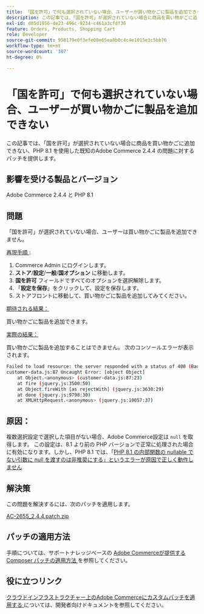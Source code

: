 ```yaml
---
title: 「国を許可」で何も選択されていない場合、ユーザーが買い物かごに製品を追加できない
description: この記事では、「国を許可」が選択されていない場合に商品を買い物かごに追加できない、PHP 8.1 を使用した既知のAdobe Commerce 2.4.4 の問題に対するパッチを提供します。
exl-id: d05d1956-de23-496c-9234-c461a3cfdf36
feature: Orders, Products, Shopping Cart
role: Developer
source-git-commit: 958179e0f3efe08e65ea8b0c4c4e1015e3c5bb76
workflow-type: tm+mt
source-wordcount: '307'
ht-degree: 0%

---
```


# 「国を許可」で何も選択されていない場合、ユーザーが買い物かごに製品を追加できない

この記事では、「国を許可」が選択されていない場合に商品を買い物かごに追加できない、PHP 8.1 を使用した既知のAdobe Commerce 2.4.4 の問題に対するパッチを提供します。

## 影響を受ける製品とバージョン

Adobe Commerce 2.4.4 と PHP 8.1

## 問題

「国を許可」が選択されていない場合、ユーザーは買い物かごに製品を追加できません。

<u> 再現手順 </u>:

1. Commerce Admin にログインします。
1. **ストア**/**設定**/**一般**/**国オプション** に移動します。
1. **国を許可** フィールドですべてのオプションを選択解除します。
1. 「**設定を保存**」をクリックして、設定を保存します。
1. ストアフロントに移動して、買い物かごに製品を追加してみてください。

<u> 期待される結果：</u>

買い物かごに製品を追加できます。

<u> 実際の結果：</u>

買い物かごに製品を追加することはできません。 次のコンソールエラーが表示されます。

```bash
Failed to load resource: the server responded with a status of 400 (Bad Request)
customer-data.js:87 Uncaught Error: [object Object]
    at Object.<anonymous> (customer-data.js:87:23)
    at fire (jquery.js:3500:50)
    at Object.fireWith [as rejectWith] (jquery.js:3630:29)
    at done (jquery.js:9798:30)
    at XMLHttpRequest.<anonymous> (jquery.js:10057:37)
```

## 原因：

複数選択設定で選択した項目がない場合、Adobe Commerce設定は `null` を取得します。 この設定は、8.1 より前の PHP バージョンで正常に処理された場合に有効になります。しかし、PHP 8.1 では、「[PHP 8.1 の内部関数の nullable でない引数に null を渡すのは非推奨にする」というエラーが原因で正しく動作しません ](https://wiki.php.net/rfc/deprecate_null_to_scalar_internal_arg)

## 解決策

この問題を解決するには、次のパッチを適用します。

[AC-2655_2.4.4.patch.zip](assets/AC-2655_2.4.4.patch.zip)

## パッチの適用方法

手順については、サポートナレッジベースの [Adobe Commerceが提供する Composer パッチの適用方法 ](/help/how-to/general/how-to-apply-a-composer-patch-provided-by-magento.md) を参照してください。

## 役に立つリンク

[ クラウドインフラストラクチャー上のAdobe Commerceにカスタムパッチを適用する ](https://devdocs.magento.com/guides/v2.3/cloud/project/project-patch.html) については、開発者向けドキュメントを参照してください。
